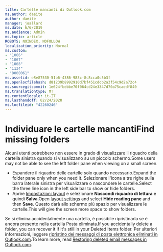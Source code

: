 ```yaml
---
title: Cartelle mancanti di Outlook.com
ms.author: daeite
author: daeite
manager: joallard
ms.date: 6/6/2019
ms.audience: Admin
ms.topic: article
ROBOTS: NOINDEX, NOFOLLOW
localization_priority: Normal
ms.custom:
- "1066"
- "1067"
- "1068"
- "1134"
- "8000061"
ms.assetid: e8e87530-51b6-4386-983c-8c8cca0c5b3f
ms.openlocfilehash: d81239b8992910d7bf451cdcb2a3f54c9d2a72c4
ms.sourcegitcommit: 1e624fbebbe70f064cd24e3347d70a75caedf840
ms.translationtype: MT
ms.contentlocale: it-IT
ms.lasthandoff: 02/24/2020
ms.locfileid: "42260246"
---
```

# <a name="find-missing-folders"></a><span data-ttu-id="f352a-102">Individuare le cartelle mancanti</span><span class="sxs-lookup"><span data-stu-id="f352a-102">Find missing folders</span></span>

<span data-ttu-id="f352a-103">Alcuni utenti potrebbero non essere in grado di visualizzare il riquadro della cartella sinistra quando si visualizzano su un piccolo schermo.</span><span class="sxs-lookup"><span data-stu-id="f352a-103">Some users may not be able to see the left folder pane when viewing on a small screen.</span></span>

- <span data-ttu-id="f352a-104">Espandere il riquadro delle cartelle solo quando necessario.</span><span class="sxs-lookup"><span data-stu-id="f352a-104">Expand the folder pane only when you need it.</span></span> <span data-ttu-id="f352a-105">Selezionare l'icona a tre righe sulla barra laterale sinistra per visualizzare o nascondere le cartelle.</span><span class="sxs-lookup"><span data-stu-id="f352a-105">Select the three line icon in the left side bar to show or hide folders.</span></span>
- <span data-ttu-id="f352a-106">Aprire [Impostazioni layout](https://outlook.live.com/mail/options/mail/layout) e selezionare **Nascondi riquadro di lettura** e quindi **Salva**.</span><span class="sxs-lookup"><span data-stu-id="f352a-106">Open [layout settings](https://outlook.live.com/mail/options/mail/layout) and select **Hide reading pane** and then **Save**.</span></span> <span data-ttu-id="f352a-107">Questo darà allo schermo più spazio per visualizzare le cartelle.</span><span class="sxs-lookup"><span data-stu-id="f352a-107">This will give the screen more space to show folders.</span></span>

<span data-ttu-id="f352a-108">Se si elimina accidentalmente una cartella, è possibile ripristinarla se è ancora presente nella cartella Posta eliminata.</span><span class="sxs-lookup"><span data-stu-id="f352a-108">If you accidentally delete a folder, you can recover it if it's still in your Deleted Items folder.</span></span> <span data-ttu-id="f352a-109">Per ulteriori informazioni, leggere [ripristino dei messaggi di posta elettronica eliminati in Outlook.com](https://support.office.com/article/cf06ab1b-ae0b-418c-a4d9-4e895f83ed50).</span><span class="sxs-lookup"><span data-stu-id="f352a-109">To learn more, read [Restoring deleted email messages in Outlook.com](https://support.office.com/article/cf06ab1b-ae0b-418c-a4d9-4e895f83ed50).</span></span>
